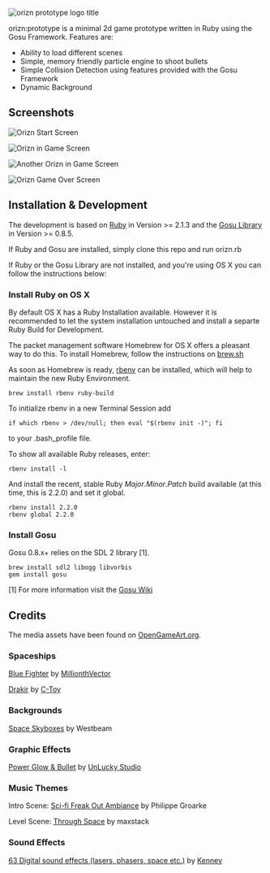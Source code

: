 ![orizn prototype logo title](http://cl.ly/image/2B452k1i413h/orizn-logo.png)

orizn:prototype is a minimal 2d game prototype written in Ruby using the Gosu Framework. Features are:

* Ability to load different scenes
* Simple, memory friendly particle engine to shoot bullets
* Simple Collision Detection using features provided with the Gosu Framework
* Dynamic Background

## Screenshots
![Orizn Start Screen](http://cl.ly/image/101k3g43100X/orizn_start_screen.jpg)

![Orizn in Game Screen](http://cl.ly/image/200z3V3d092H/orizn_in_game_1.jpg)

![Another Orizn in Game Screen](http://cl.ly/image/1e3W14163f0u/orizn_in_game_2.jpg)

![Orizn Game Over Screen](http://cl.ly/image/3Z3O1C2y212H/orizn_game_over.jpg)

## Installation & Development

The development is based on [Ruby](https://www.ruby-lang.org) in Version >= 2.1.3 and the [Gosu Library](http://libgosu.org) in Version >= 0.8.5.

If Ruby and Gosu are installed, simply clone this repo and run orizn.rb

If Ruby or the Gosu Library are not installed, and you're using OS X you can follow the instructions below:

### Install Ruby on OS X

By default OS X has a Ruby Installation available. However it is recommended to let the system installation untouched and install a separte Ruby Build for Development.

The packet management software Homebrew for OS X offers a pleasant way to do this. To install Homebrew, follow the instructions on [brew.sh](http://brew.sh)

As soon as Homebrew is ready, [rbenv](https://github.com/sstephenson/rbenv) can be installed, which will help to maintain the new Ruby Environment.

~~~
brew install rbenv ruby-build
~~~

To initialize rbenv in a new Terminal Session add

~~~
if which rbenv > /dev/null; then eval "$(rbenv init -)"; fi
~~~

to your .bash_profile file.

To show all available Ruby releases, enter:

~~~
rbenv install -l
~~~

And install the recent, stable Ruby *Major*.*Minor*.*Patch* build available (at this time, this is 2.2.0) and set it global.

~~~
rbenv install 2.2.0
rbenv global 2.2.0
~~~

### Install Gosu
Gosu 0.8.x+ relies on the SDL 2 library [1].

~~~
brew install sdl2 libogg libvorbis
gem install gosu
~~~

[1] For more information visit the [Gosu Wiki](https://github.com/jlnr/gosu/wiki)

## Credits
The media assets have been found on [OpenGameArt.org](http://opengameart.org).

### Spaceships

[Blue Fighter](http://opengameart.org/content/blue-fighter-spaceship) by [MillionthVector](http://millionthvector.blogspot.com)

[Drakir](http://opengameart.org/content/spaceships-drakir) by [C-Toy](http://c-toy.blogspot.com)

### Backgrounds

[Space Skyboxes](http://opengameart.org/content/space-skyboxes-1) by Westbeam

### Graphic Effects
[Power Glow & Bullet](http://opengameart.org/content/complete-spaceship-game-art-pack) by [UnLucky Studio](http://unluckystudio.com)

### Music Themes

Intro Scene: [Sci-fi Freak Out Ambiance](http://opengameart.org/content/sci-fi-freak-out-ambiance) by Philippe Groarke

Level Scene: [Through Space](http://opengameart.org/content/through-space) by maxstack

### Sound Effects
[63 Digital sound effects (lasers, phasers, space etc.)](http://opengameart.org/content/63-digital-sound-effects-lasers-phasers-space-etc) by [Kenney](www.kenney.nl)